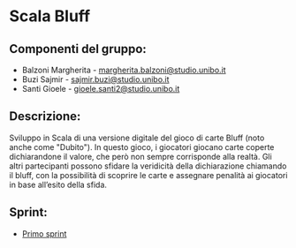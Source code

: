 # Scala Bluff


## Componenti del gruppo:

* Balzoni Margherita - margherita.balzoni@studio.unibo.it
* Buzi Sajmir - sajmir.buzi@studio.unibo.it
* Santi Gioele - gioele.santi2@studio.unibo.it

## Descrizione:
Sviluppo in Scala di una versione digitale del gioco di carte Bluff (noto anche come "Dubito"). In questo gioco, i giocatori giocano carte coperte dichiarandone il valore, che però non sempre corrisponde alla realtà. Gli altri partecipanti possono sfidare la veridicità della dichiarazione chiamando il bluff, con la possibilità di scoprire le carte e assegnare penalità ai giocatori in base all’esito della sfida.


## Sprint:
* [Primo sprint](sprint/sprint0.md)